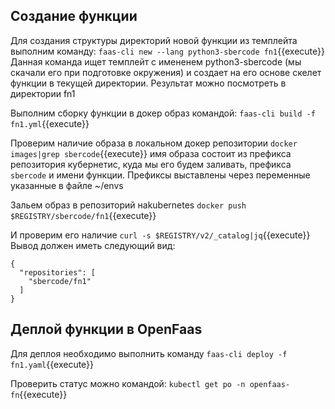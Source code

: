 ## Создание функции
Для создания структуры директорий новой функции из темплейта выполним команду:
`faas-cli new --lang python3-sbercode fn1`{{execute}}
Данная команда ищет темплейт с имененем python3-sbercode (мы скачали его при подготовке окружения) и создает на его основе скелет функции в текущей директории. Результат можно посмотреть в директории fn1

Выполним сборку функции в докер образ командой:
`faas-cli build -f fn1.yml`{{execute}}

Проверим наличие образа в локальном докер репозитории
`docker images|grep sbercode`{{execute}}
имя образа состоит из префикса репозитория кубернетис, куда мы его будем заливать, префикса `sbercode` и имени функции. Префиксы выставлены через переменные указанные в файле ~/envs

Зальем образ в репозиторий  наkubernetes
`docker push $REGISTRY/sbercode/fn1`{{execute}}

И проверим его наличие
`curl -s $REGISTRY/v2/_catalog|jq`{{execute}}
Вывод должен иметь следующий вид:
```
{
  "repositories": [
    "sbercode/fn1"
  ]
}
```

## Деплой функции в OpenFaas

Для деплоя необходимо выполнить команду
`faas-cli deploy -f fn1.yaml`{{execute}}

Проверить статус можно командой:
`kubectl get po -n openfaas-fn`{{execute}}